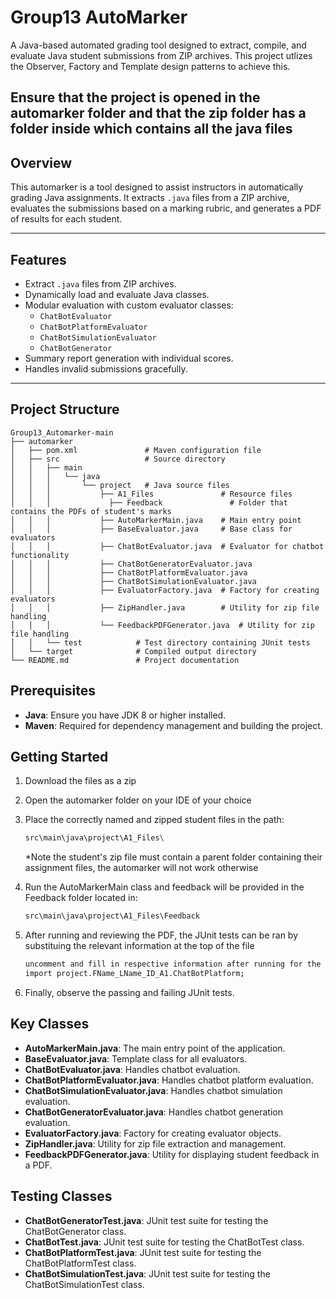 # **Group13 AutoMarker**

A Java-based automated grading tool designed to extract, compile, and evaluate Java student submissions from ZIP archives. This project utlizes the Observer, Factory and Template design patterns to achieve this.

Ensure that the project is opened in the automarker folder and that the zip folder has a folder inside which contains all the java files
---

## **Overview**

This automarker is a tool designed to assist instructors in automatically grading Java assignments. It extracts `.java` files from a ZIP archive, evaluates the submissions based on a marking rubric, and generates a PDF of results for each student.

---

## **Features**

- Extract `.java` files from ZIP archives.
- Dynamically load and evaluate Java classes.
- Modular evaluation with custom evaluator classes:
  - `ChatBotEvaluator`
  - `ChatBotPlatformEvaluator`
  - `ChatBotSimulationEvaluator`
  - `ChatBotGenerator`
- Summary report generation with individual scores.
- Handles invalid submissions gracefully.

---

## Project Structure

```
Group13_Automarker-main
├── automarker
│   ├── pom.xml               # Maven configuration file
│   ├── src                   # Source directory
│   │   ├── main
│   │   │   └── java
│   │   │       └── project   # Java source files
│   │   │           ├── A1_Files               # Resource files
│   │   │             ├── Feedback               # Folder that contains the PDFs of student's marks
│   │   │           ├── AutoMarkerMain.java    # Main entry point
│   │   │           ├── BaseEvaluator.java     # Base class for evaluators
│   │   │           ├── ChatBotEvaluator.java  # Evaluator for chatbot functionality
│   │   │           ├── ChatBotGeneratorEvaluator.java
│   │   │           ├── ChatBotPlatformEvaluator.java
│   │   │           ├── ChatBotSimulationEvaluator.java
│   │   │           ├── EvaluatorFactory.java  # Factory for creating evaluators
│   │   │           ├── ZipHandler.java        # Utility for zip file handling
│   │   │           └── FeedbackPDFGenerator.java  # Utility for zip file handling
│   │   └── test            # Test directory containing JUnit tests
│   └── target              # Compiled output directory
└── README.md               # Project documentation
```

## Prerequisites

- **Java**: Ensure you have JDK 8 or higher installed.
- **Maven**: Required for dependency management and building the project.

## Getting Started

1. Download the files as a zip


2. Open the automarker folder on your IDE of your choice


3. Place the correctly named and zipped student files in the path:

   ```bash
   src\main\java\project\A1_Files\
   ```
   *Note the student's zip file must contain a parent folder containing their assignment files, the automarker will not work otherwise

   
5. Run the AutoMarkerMain class and feedback will be provided in the Feedback folder located in:

   ```bash
   src\main\java\project\A1_Files\Feedback
   ```
6. After running and reviewing the PDF, the JUnit tests can be ran by substituing the relevant information at the top of the file

   ```bash
   uncomment and fill in respective information after running for the first time for the extraction and evaluation
   import project.FName_LName_ID_A1.ChatBotPlatform;
   ```
7. Finally, observe the passing and failing JUnit tests.
## Key Classes

- **AutoMarkerMain.java**: The main entry point of the application.
- **BaseEvaluator.java**: Template class for all evaluators.
- **ChatBotEvaluator.java**: Handles chatbot evaluation.
- **ChatBotPlatformEvaluator.java**: Handles chatbot platform evaluation.
- **ChatBotSimulationEvaluator.java**: Handles chatbot simulation evaluation.
- **ChatBotGeneratorEvaluator.java**: Handles chatbot generation evaluation.
- **EvaluatorFactory.java**: Factory for creating evaluator objects.
- **ZipHandler.java**: Utility for zip file extraction and management.
- **FeedbackPDFGenerator.java**: Utility for displaying student feedback in a PDF.

## Testing Classes
- **ChatBotGeneratorTest.java**: JUnit test suite for testing the ChatBotGenerator class.
- **ChatBotTest.java**: JUnit test suite for testing the ChatBotTest class.
- **ChatBotPlatformTest.java**: JUnit test suite for testing the ChatBotPlatformTest class.
- **ChatBotSimulationTest.java**: JUnit test suite for testing the ChatBotSimulationTest class.


